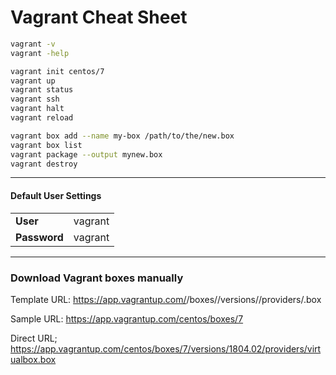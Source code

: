 # Vagrant Cheat Sheet

```sh
vagrant -v
vagrant -help
```

```sh
vagrant init centos/7
vagrant up
vagrant status 
vagrant ssh
vagrant halt
vagrant reload
```

```sh
vagrant box add --name my-box /path/to/the/new.box
vagrant box list
vagrant package --output mynew.box
vagrant destroy
```

---
#### Default User Settings

|  |  |
| :------------ | :------------ |
| **User** | vagrant |
| **Password** | vagrant |

---
### Download Vagrant boxes manually

Template URL:
https://app.vagrantup.com/<organization name>/boxes/<box name>/versions/<version>/providers/<provider>.box

Sample URL:
https://app.vagrantup.com/centos/boxes/7

Direct URL;
https://app.vagrantup.com/centos/boxes/7/versions/1804.02/providers/virtualbox.box
